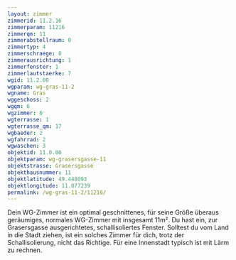 ```yaml
---
layout: zimmer
zimmerid: 11.2.16
zimmerparam: 11216
zimmerqm: 11
zimmerabstellraum: 0
zimmertyp: 4
zimmerschraege: 0
zimmerausrichtung: 1
zimmerfenster: 1
zimmerlautstaerke: 7
wgid: 11.2.00
wgparam: wg-gras-11-2
wgname: Gras
wggeschoss: 2
wgqm: 6
wgzimmer: 6
wgterrasse: 1
wgterrasse_qm: 17
wgbaeder: 2
wgfahrrad: 2
wgwaschen: 3
objektid: 11.0.00
objektparam: wg-grasersgasse-11
objektstrasse: Grasersgasse
objekthausnummer: 11
objektlatitude: 49.448093
objektlongitude: 11.077239
permalink: /wg-gras-11-2/11216/
---
```

Dein WG-Zimmer ist ein optimal geschnittenes, für seine Größe überaus geräumiges, normales WG-Zimmer mit insgesamt 11m². Du hast ein, zur Grasersgasse ausgerichtetes, schallisoliertes Fenster. Solltest du vom Land in die Stadt ziehen, ist ein solches Zimmer für dich, trotz der Schallisolierung, nicht das Richtige. Für eine Innenstadt typisch ist mit Lärm zu rechnen. 